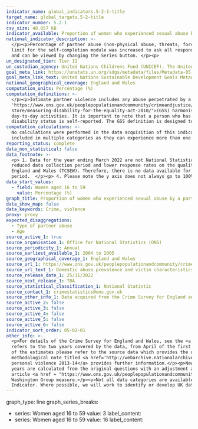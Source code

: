 ```yaml
---
indicator_name: global_indicators.5-2-1-title
target_name: global_targets.5-2-title
indicator_number: 5.2.1
csv_size: 48.057 kB
indicator_available: Proportion of women who experienced sexual abuse by a partner in the last 12 months
national_indicator_description: >-
  </p><p>Percentage of partner abuse (non-physical abuse, threats, force, sexual assault or stalking) in the last 12 months among women aged 16 and over. </p><p>Prior to April 2017, data are only presented for people aged between 16 and 59. From April 2017 to March 2020, the upper age
  limit for the self-completion module was increased to ask all respondents aged 16 to 74. From October 2021, the upper age limit for the self-completion module was removed. Prior series, with upper age limits, are included here to allow for comparisons to be made over a longer time period
  and can be viewed by changing the Series button. </p><p>
un_designated_tier: Tier II
un_custodian_agency: United Nations Childrens Fund (UNICEF), The United Nations Entity for Gender Equality and the Empowerment of Women (UN Women), United Nations Population Fund (UNFPA), World Health Organization (WHO), United Nations Office on Drugs and Crime (UNODC)  
goal_meta_link: https://unstats.un.org/sdgs/metadata/files/Metadata-05-02-01.pdf
goal_meta_link_text: United Nations Sustainable Development Goals Metadata (PDF 518 KB)
national_geographical_coverage: England and Wales
computation_units: Percentage (%)
computation_definitions: >-
  </p><p>Intimate partner violence includes any abuse perpetrated by a current or former partner. Any partner abuse includes non-physical abuse, threats, force, sexual assault or stalking. The Crime Survey for England and Wales <a href=
  'https://www.ons.gov.uk/peoplepopulationandcommunity/crimeandjustice/methodologies/userguidetocrimestatisticsforenglandandwales'>User guide</a> provides definitions of various types of domestic abuse. </p><p>Disability Status - The <a href="https://gss.civilservice.gov.uk/policy-
  store/measuring-disability-for-the-equality-act-2010/">(GSS) harmonised "core"</a> definition identifies a person as disabled if they have a physical or mental health condition or illness that has lasted or is expected to last 12 months or more. It must reduce their ability to carry-out
  day-to-day activities. It is important to note that a person who has a long-term illness that does not reduce their ability to carry-out day-to-day activities is not disabled under the definition. The GSS harmonised questions are asked of the respondent in the survey, meaning that
  disability status is self-reported. The GSS definition is designed to reflect the definitions that appear in legal terms in the Disability Discrimination Act 1995 (DDA) for Northern Ireland and the 2010 Equality Act for Great Britain.</p><p>
computation_calculations: >-
  No calculations were performed in the data acquisition of this indicator as appropriate data was readily available in the final format specified by this indicator. </p><p>The sum of the overarching domestic abuse categories are not the sum of the sub-categories, as some victims may be
  included in multiple categories as they can experience more than one type of abuse.
reporting_status: complete
data_non_statistical: false
data_footnote: >-
  <p> 1. Data for the year ending March 2022 are not National Statistics. They are based on six months of data collection from the face-to-face Crime Survey for England and Wales between October 2021 and March 2022. Caution should be taken when using these data due to the impact of the
  reduced data collection period and lower response rates on the quality of the estimates. Previous years data are National Statistics. </p><p> 2. Concerns around confidentiality and respondent safeguarding led to domestic abuse questions being excluded from the Telephone Crime Survery for
  England and Wales (TCSEW). Therefore, there is no data available for the year ending March 2021. </p><p> 3. From October 2021, the upper age limit for the self-completion module was removed. Figures for 16 to 59 year olds are presented to allow comparisons to be made over a longer time
  period.  </p><p> 4. Please note the y axis does not always go to 100% for ease of visualisation. </p>
data_start_values:
  - field: Women aged 16 to 59
    value: Percentage (%)
graph_title: Proportion of women who experienced sexual abuse by a partner in the last 12 months
data_show_map: false
data_keywords: Crime, violence
proxy: proxy
expected_disaggregations:
  - Type of partner abuse
  - Age
source_active_1: true
source_organisation_1: Office for National Statistics (ONS)
source_periodicity_1: Annual  
source_earliest_available_1: 2004 to 2005
source_geographical_coverage_1: England and Wales
source_url_1: https://www.ons.gov.uk/peoplepopulationandcommunity/crimeandjustice/datasets/domesticabuseprevalenceandvictimcharacteristicsappendixtables
source_url_text_1: Domestic abuse prevalence and victim characteristics - Appendix tables
source_release_date_1: 25/11/2022
source_next_release_1: TBA
source_statistical_classification_1: National Statistic
source_contact_1: crimestatistics@ons.gov.uk
source_other_info_1: Data acquired from the Crime Survey for England and Wales. Partner abuse data for 2021 to 2022 is taken from tables 1, 3, 6 and 7 in source for year ending March 2022. Parter abuse data for previous years is taken from tables 3a, 3b, 6a, 6b, 7a and 7b in previous publication of source.
source_active_2: false
source_active_3: false
source_active_4: false
source_active_5: false
source_active_6: false
indicator_sort_order: 05-02-01
other_info: >-
  <p>For details of the Crime Survey for England and Wales, see the <a href='https://www.ons.gov.uk/peoplepopulationandcommunity/crimeandjustice/methodologies/userguidetocrimestatisticsforenglandandwales'>user guide to crime statistics for England and Wales.</a></p><p>The year format
  refers to the two years covered by the data, from April of the first year to March of the following year. For example, 2018 to 2019 covers the period of April 2018 to March 2019. The year 2021/22 covers the period October 2021 and March 2022. </p><p>For further information on the quality
  of the estimates please refer to the source data which provides the unweighted base sizes of the samples.</p><p>The sample size is lower between 2010 to 2011 and 2012 to 2013, and between 2017 to 2018 and 2018 to 2019 due to use of a split-sample experiment in these years. The
  methodological note titled <a href='http://webarchive.nationalarchives.gov.uk/20160106010543/http:/www.ons.gov.uk/ons/guide-method/method-quality/specific/crime-statistics-methodology/methodological-notes/split-sample-for-intimate-personal-violence-2013-14.pdf'>Split sample for intimate
  personal violence 2013-14</a> provides further information.</p><p>New questions were introduced into the survey in 2010 to 2011 and were further revised for the survey year 2012 to 2013. Estimates from 2012 to 2013 onwards are calculated using these new questions. Estimates for earlier
  years are calculated from the original questions with an adjustment applied to make them comparable to the new questions.</p><p>The Washington Group on Disability Statistics are often used to provide a cross-nationally comparable population-based measures of disability. Please see the
  article <a href = "https://www.ons.gov.uk/peoplepopulationandcommunity/healthandsocialcare/disability/articles/measuringdisabilitycomparingapproaches/2019-08-06">Measuring disability - comparing approaches</a> for a comparison between the GSS Harmonised measure (used here) and the
  Washington Group measure.</p><p>Not all data categories are available for the year ending March 2008 because comparable questions on any domestic abuse, any partner abuse and any family abuse were not included in that year. This indicator is being used as an approximation of the UN SDG
  Indicator. Where possible, we will work to identify or develop UK data to meet the global indicator specification. This indicator has been identified in collaboration with topic experts.
---
```

  graph_type: line
  graph_series_breaks: 
 - series: Women aged 16 to 59
   value: 3
   label_content:
 - series: Women aged 16 to 59
   value: 16
   label_content:
  

